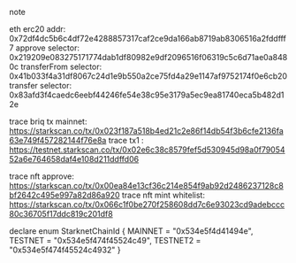 note

eth erc20 addr: 0x72df4dc5b6c4df72e4288857317caf2ce9da166ab8719ab8306516a2fddfff7
approve selector: 0x219209e083275171774dab1df80982e9df2096516f06319c5c6d71ae0a8480c
transferFrom selector: 0x41b033f4a31df8067c24d1e9b550a2ce75fd4a29e1147af9752174f0e6cb20
transfer selector: 0x83afd3f4caedc6eebf44246fe54e38c95e3179a5ec9ea81740eca5b482d12e



trace briq tx mainnet: https://starkscan.co/tx/0x023f187a518b4ed21c2e86f14db54f3b6cfe2136fa63e749f457282144f76e8a
trace tx1 : https://testnet.starkscan.co/tx/0x02e6c38c8579fef5d530945d98a0f7905452a6e764658daf4e108d211ddffd06

trace nft approve: https://starkscan.co/tx/0x00ea84e13cf36c214e854f9ab92d2486237128c8bf2642c495e997a82d86a920
trace nft mint whitelist:  https://starkscan.co/tx/0x066c1f0be270f258608dd7c6e93023cd9adebccc80c36705f17ddc819c201df8

declare enum StarknetChainId {
    MAINNET = "0x534e5f4d41494e",
    TESTNET = "0x534e5f474f45524c49",
    TESTNET2 = "0x534e5f474f45524c4932"
}